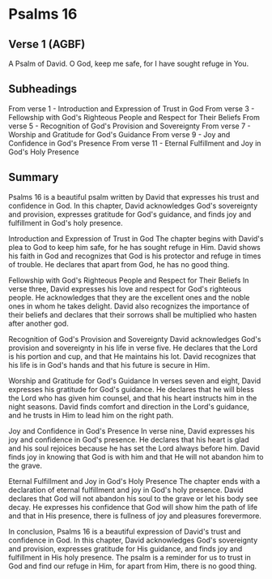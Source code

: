 # Psalms 16

## Verse 1 (AGBF)

A Psalm of David. O God, keep me safe, for I have sought refuge in You.

## Subheadings

From verse 1 - Introduction and Expression of Trust in God
From verse 3 - Fellowship with God's Righteous People and Respect for Their Beliefs
From verse 5 - Recognition of God's Provision and Sovereignty
From verse 7 - Worship and Gratitude for God's Guidance
From verse 9 - Joy and Confidence in God's Presence
From verse 11 - Eternal Fulfillment and Joy in God's Holy Presence

## Summary

Psalms 16 is a beautiful psalm written by David that expresses his trust and confidence in God. In this chapter, David acknowledges God's sovereignty and provision, expresses gratitude for God's guidance, and finds joy and fulfillment in God's holy presence.

Introduction and Expression of Trust in God
The chapter begins with David's plea to God to keep him safe, for he has sought refuge in Him. David shows his faith in God and recognizes that God is his protector and refuge in times of trouble. He declares that apart from God, he has no good thing.

Fellowship with God's Righteous People and Respect for Their Beliefs
In verse three, David expresses his love and respect for God's righteous people. He acknowledges that they are the excellent ones and the noble ones in whom he takes delight. David also recognizes the importance of their beliefs and declares that their sorrows shall be multiplied who hasten after another god.

Recognition of God's Provision and Sovereignty
David acknowledges God's provision and sovereignty in his life in verse five. He declares that the Lord is his portion and cup, and that He maintains his lot. David recognizes that his life is in God's hands and that his future is secure in Him. 

Worship and Gratitude for God's Guidance
In verses seven and eight, David expresses his gratitude for God's guidance. He declares that he will bless the Lord who has given him counsel, and that his heart instructs him in the night seasons. David finds comfort and direction in the Lord's guidance, and he trusts in Him to lead him on the right path.

Joy and Confidence in God's Presence
In verse nine, David expresses his joy and confidence in God's presence. He declares that his heart is glad and his soul rejoices because he has set the Lord always before him. David finds joy in knowing that God is with him and that He will not abandon him to the grave.

Eternal Fulfillment and Joy in God's Holy Presence
The chapter ends with a declaration of eternal fulfillment and joy in God's holy presence. David declares that God will not abandon his soul to the grave or let his body see decay. He expresses his confidence that God will show him the path of life and that in His presence, there is fullness of joy and pleasures forevermore.

In conclusion, Psalms 16 is a beautiful expression of David's trust and confidence in God. In this chapter, David acknowledges God's sovereignty and provision, expresses gratitude for His guidance, and finds joy and fulfillment in His holy presence. The psalm is a reminder for us to trust in God and find our refuge in Him, for apart from Him, there is no good thing.
